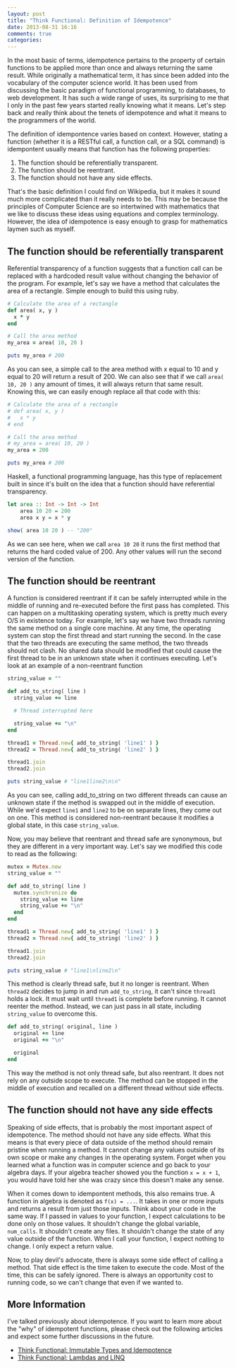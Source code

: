 ```yaml
---
layout: post
title: "Think Functional: Definition of Idempotence"
date: 2013-08-31 16:16
comments: true
categories: 
---
```

In the most basic of terms, idempotence pertains to the property of certain functions to be applied more than once and always
returning the same result.  While originally a mathematical term, it has since been added into the vocabulary of the computer 
science world.  It has been used from discussing the basic paradigm of functional programming, to databases, to web
development.  It has such a wide range of uses, its surprising to me that I only in the past few years started really knowing
what it means.  Let's step back and really think about the tenets of idempotence and what it means to the programmers
of the world.

<!-- more -->

The definition of idempontence varies based on context.  However, stating a function (whether it is a RESTful call,
a function call, or a SQL command) is idempontent usually means that function has the following properties:

1. The function should be referentially transparent.
2. The function should be reentrant.
3. The function should not have any side effects.

That's the basic definition I could find on Wikipedia, but it makes it sound much more complicated than it really needs to
be.  This may be because the principles of Computer Science are so intertwined with mathematics that we like to discuss
these ideas using equations and complex terminology.  However, the idea of idempotence is easy enough to grasp for 
mathematics laymen such as myself.

The function should be referentially transparent
------------------------------------------------

Referential transparency of a function suggests that a function call can be replaced with a hardcoded result value without
changing the behavior of the program.  For example, let's say we have a method that calculates the area of a rectangle.
Simple enough to build this using ruby.

``` ruby
# Calculate the area of a rectangle
def area( x, y )
  x * y
end

# Call the area method
my_area = area( 10, 20 )

puts my_area # 200
```

As you can see, a simple call to the area method with x equal to 10 and y equal to 20 will return a result of 200.
We can also see that if we call `area( 10, 20 )` any amount of times, it will always return that same result.  Knowing
this, we can easily enough replace all that code with this:

``` ruby
# Calculate the area of a rectangle
# def area( x, y )
#   x * y
# end

# Call the area method
# my_area = area( 10, 20 )
my_area = 200

puts my_area # 200
```

Haskell, a functional programming language, has this type of replacement built in since it's built on the idea that a
function should have referential transparency.

``` hs
let area :: Int -> Int -> Int
    area 10 20 = 200
    area x y = x * y

show( area 10 20 ) -- "200"
```

As we can see here, when we call `area 10 20` it runs the first method that returns the hard coded value of 200.
Any other values will run the second version of the function.

The function should be reentrant
--------------------------------

A function is considered reentrant if it can be safely interrupted while in the middle of running and re-executed
before the first pass has completed.  This can happen on a multitasking operating system, which is pretty much every
O/S in existence today.  For example, let's say we have two threads running the same method on a single core machine.
At any time, the operating system can stop the first thread and start running the second.  In the case that the two
threads are executing the same method, the two threads should not clash.  No shared data should be modified that could
cause the first thread to be in an unknown state when it continues executing.  Let's look at an example of a 
non-reentrant function

``` ruby
string_value = ""

def add_to_string( line )
  string_value += line

  # Thread interrupted here

  string_value += "\n"
end

thread1 = Thread.new{ add_to_string( 'line1' ) }
thread2 = Thread.new{ add_to_string( 'line2' ) }

thread1.join
thread2.join

puts string_value # "line1line2\n\n"
```

As you can see, calling add_to_string on two different threads can cause an unknown state if the method is swapped out
in the middle of execution.  While we'd expect `line1` and `line2` to be on separate lines, they come out on one.  This
method is considered non-reentrant because it modifies a global state, in this case `string_value`.

Now, you may believe that reentrant and thread safe are synonymous, but they are different in a very important way.  Let's say
we modified this code to read as the following:

``` ruby
mutex = Mutex.new
string_value = ""

def add_to_string( line )
  mutex.synchronize do
    string_value += line
    string_value += "\n"
  end
end

thread1 = Thread.new{ add_to_string( 'line1' ) }
thread2 = Thread.new{ add_to_string( 'line2' ) }

thread1.join
thread2.join

puts string_value # "line1\nline2\n"
```

This method is clearly thread safe, but it no longer is reentrant.  When `thread2` decides to jump in and run `add_to_string`,
it can't since `thread1` holds a lock.  It must wait until `thread1` is complete before running.  It cannot reenter the method.
Instead, we can just pass in all state, including `string_value` to overcome this.

``` ruby
def add_to_string( original, line )
  original += line
  original += "\n"

  original
end
```

This way the method is not only thread safe, but also reentrant.  It does not rely on any outside scope to execute.  The 
method can be stopped in the middle of execution and recalled on a different thread without side effects.

The function should not have any side effects
---------------------------------------------

Speaking of side effects, that is probably the most important aspect of idempotence.  The method should not have any side effects.
What this means is that every piece of data outside of the method should remain pristine when running a method.  It cannot change
any values outside of its own scope or make any changes in the operating system.  Forget when you learned what
a function was in computer science and go back to your algebra days.  If your algebra teacher showed you the function `x = x + 1`, you
would have told her she was crazy since this doesn't make any sense.

When it comes down to idempontent methods, this also remains true.  A function in algebra is denoted as `f(x) = ...`.  It takes in one
or more inputs and returns a result from just those inputs.  Think about your code in the same way.  If I passed in values to your 
function, I expect calculations to be done only on those values.  It shouldn't change the global variable, `num_calls`.  It shouldn't
create any files.  It shouldn't change the state of any value outside of the function.  When I call your function, I expect nothing to
change.  I only expect a return value.

Now, to play devil's advocate, there is always some side effect of calling a method.  That side effect is the time taken to execute
the code.  Most of the time, this can be safely ignored.  There is always an opportunity cost to running code, so we can't change
that even if we wanted to.

More Information
----------------

I've talked previously about idempotence.  If you want to learn more about the "why" of idempotent functions, please check 
out the following articles and expect some further discussions in the future.

* [Think Functional: Immutable Types and Idempotence](http://www.codefixes.com/2010/11/think-functional-immutable-types-and-idempotence/)
* [Think Functional: Lambdas and LINQ](http://www.codefixes.com/2010/11/think-functional-lambdas-and-linq/)
